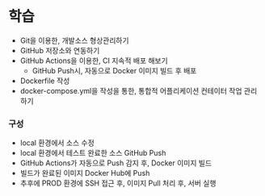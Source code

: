 # 학습

- Git을 이용한, 개발소스 형상관리하기
- GitHub 저장소와 연동하기
- GitHub Actions을 이용한, CI 지속적 배포 해보기
  - GitHub Push시, 자동으로 Docker 이미지 빌드 후 배포
- Dockerfile 작성
- docker-compose.yml을 작성을 통한, 통합적 어플리케이션 컨테이터 작업 관리하기
  
### 구성

- local 환경에서 소스 수정 
- local 환경에서 테스트 완료한 소스 GitHub Push
- GitHub Actions가 자동으로 Push 감지 후, Docker 이미지 빌드
- 빌드가 완료된 이미지 Docker Hub에 Push
- 추후에 PROD 환경에 SSH 접근 후, 이미지 Pull 처리 후, 서버 실행